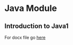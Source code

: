 # Java Module
## Introduction to Java1

For docx file go [here](https://docs.google.com/document/d/1ZCpu9333LtlWuVJNgyT08pqWW6po94G4AhAkiZGXZvk/edit?usp=sharing)
